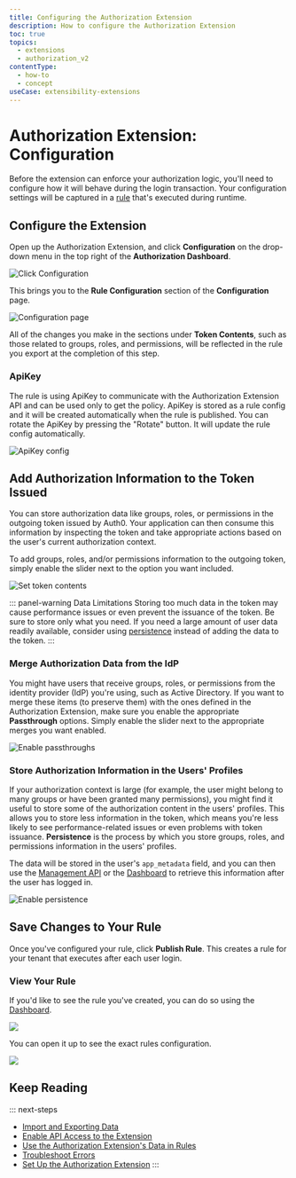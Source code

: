 ```yaml
---
title: Configuring the Authorization Extension
description: How to configure the Authorization Extension
toc: true
topics:
  - extensions
  - authorization_v2
contentType:
  - how-to
  - concept
useCase: extensibility-extensions
---
```


# Authorization Extension: Configuration

Before the extension can enforce your authorization logic, you'll need to configure how it will behave during the login transaction. Your configuration settings will be captured in a [rule](/rules) that's executed during runtime.

## Configure the Extension

Open up the Authorization Extension, and click **Configuration** on the drop-down menu in the top right of the **Authorization Dashboard**.

![Click Configuration](/media/articles/extensions/authorization/click-configuration.png)

This brings you to the **Rule Configuration** section of the **Configuration** page.

![Configuration page](/media/articles/extensions/authorization/configuration.png)

All of the changes you make in the sections under **Token Contents**, such as those related to groups, roles, and permissions, will be reflected in the rule you export at the completion of this step. 

### ApiKey

The rule is using ApiKey to communicate with the Authorization Extension API and can be used only to get the policy. ApiKey is stored as a rule config and it will be created automatically when the rule is published. You can rotate the ApiKey by pressing the "Rotate" button. It will update the rule config automatically.

![ApiKey config](/media/articles/extensions/authorization/apikey-config.png)

## Add Authorization Information to the Token Issued

You can store authorization data like groups, roles, or permissions in the outgoing token issued by Auth0. Your application can then consume this information by inspecting the token and take appropriate actions based on the user's current authorization context.

To add groups, roles, and/or permissions information to the outgoing token, simply enable the slider next to the option you want included.

![Set token contents](/media/articles/extensions/authorization/user-info.png)

::: panel-warning Data Limitations
Storing too much data in the token may cause performance issues or even prevent the issuance of the token. Be sure to store only what you need. If you need a large amount of user data readily available, consider using [persistence](#store-authorization-information-in-the-users-profiles) instead of adding the data to the token.
:::

### Merge Authorization Data from the IdP

You might have users that receive groups, roles, or permissions from the identity provider (IdP) you're using, such as Active Directory. If you want to merge these items (to preserve them) with the ones defined in the Authorization Extension, make sure you enable the appropriate **Passthrough** options. Simply enable the slider next to the appropriate merges you want enabled.

![Enable passthroughs](/media/articles/extensions/authorization/passthrough.png)

### Store Authorization Information in the Users' Profiles

If your authorization context is large (for example, the user might belong to many groups or have been granted many permissions), you might find it useful to store some of the authorization content in the users' profiles. This allows you to store less information in the token, which means you're less likely to see performance-related issues or even problems with token issuance. **Persistence** is the process by which you store groups, roles, and permissions information in the users' profiles.

The data will be stored in the user's `app_metadata` field, and you can then use the [Management API](/api/management/v2) or the [Dashboard](${manage_url}/#/users) to retrieve this information after the user has logged in.

![Enable persistence](/media/articles/extensions/authorization/persistence.png)

## Save Changes to Your Rule

Once you've configured your rule, click **Publish Rule**. This creates a rule for your tenant that executes after each user login.

### View Your Rule

If you'd like to see the rule you've created, you can do so using the [Dashboard](${manage_url}/#/rules).

![](/media/articles/extensions/authorization/auth-ext-rule-list.png)

You can open it up to see the exact rules configuration.

![](/media/articles/extensions/authorization/edit-rule.png)

## Keep Reading

::: next-steps
* [Import and Exporting Data](/extensions/authorization-extension/v2/import-export-data)
* [Enable API Access to the Extension](/extensions/authorization-extension/v2/api-access)
* [Use the Authorization Extension's Data in Rules](/extensions/authorization-extension/v2/rules)
* [Troubleshoot Errors](/extensions/authorization-extension/v2/troubleshooting)
* [Set Up the Authorization Extension](/extensions/authorization-extension/v2/implementation/setup)
:::
